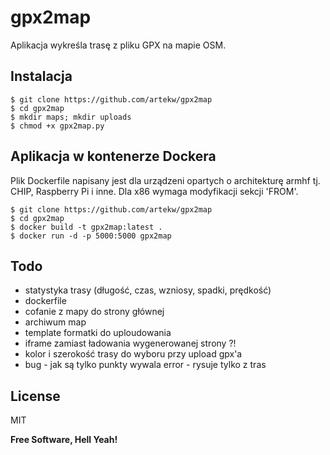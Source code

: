# gpx2map

Aplikacja wykreśla trasę z pliku GPX na mapie OSM.

## Instalacja

    $ git clone https://github.com/artekw/gpx2map
    $ cd gpx2map
    $ mkdir maps; mkdir uploads
    $ chmod +x gpx2map.py


## Aplikacja w kontenerze Dockera

Plik Dockerfile napisany jest dla urządzeni opartych o architekturę armhf tj. CHIP, Raspberry Pi i inne. Dla x86 wymaga modyfikacji sekcji 'FROM'.

	$ git clone https://github.com/artekw/gpx2map
	$ cd gpx2map
    $ docker build -t gpx2map:latest .
    $ docker run -d -p 5000:5000 gpx2map


## Todo
 - statystyka trasy (długość, czas, wzniosy, spadki, prędkość)
 - dockerfile
 - cofanie z mapy do strony głównej
 - archiwum map
 - template formatki do uploudowania
 - iframe zamiast ładowania wygenerowanej strony ?!
 - kolor i szerokość trasy do wyboru przy upload gpx'a
 - bug - jak są tylko punkty wywala error - rysuje tylko z tras


License
----

MIT

**Free Software, Hell Yeah!**


